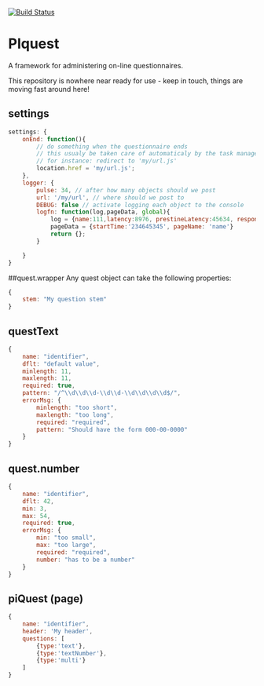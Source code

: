 [![Build Status](https://travis-ci.org/ProjectImplicit/PIquest.svg?branch=master)](https://travis-ci.org/ProjectImplicit/PIquest)

# PIquest

A framework for administering on-line questionnaires.

This repository is nowhere near ready for use - keep in touch, things are moving fast around here!

## settings
```js
settings: {
	onEnd: function(){
		// do something when the questionnaire ends
		// this usualy be taken care of automaticaly by the task manager...
		// for instance: redirect to 'my/url.js'
		location.href = 'my/url.js';
	},
	logger: {
		pulse: 34, // after how many objects should we post
		url: '/my/url', // where should we post to
		DEBUG: false // activate logging each object to the console
		logfn: function(log,pageData, global){
			log = {name:111,latency:8976, prestineLatency:45634, response:'response', data: {/* data */}};
			pageData = {startTime:'234645345', pageName: 'name'}
			return {};
		}

	}
}
```

##quest.wrapper
Any quest object can take the following properties:

```js
{
	stem: "My question stem"
}
```

## questText
```js
{
	name: "identifier",
	dflt: "default value",
	minlength: 11,
	maxlength: 11,
	required: true,
	pattern: "/^\\d\\d\\d-\\d\\d-\\d\\d\\d\\d$/",
	errorMsg: {
		minlength: "too short",
		maxlength: "too long",
		required: "required",
		pattern: "Should have the form 000-00-0000"
	}
}
```

## quest.number
```js
{
	name: "identifier",
	dflt: 42,
	min: 3,
	max: 54,
	required: true,
	errorMsg: {
		min: "too small",
		max: "too large",
		required: "required",
		number: "has to be a number"
	}
}
```

## piQuest (page)
```js
{
	name: "identifier",
	header: 'My header',
	questions: [
		{type:'text'},
		{type:'textNumber'},
		{type:'multi'}
	]
}
```